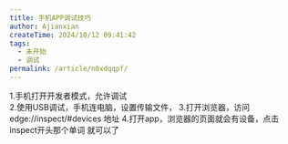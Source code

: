 ```yaml
---
title: 手机APP调试技巧
author: Ajianxian
createTime: 2024/10/12 09:41:42
tags:
  - 未开始
  - 调试
permalink: /article/n0xdqqpf/
---
```

1.手机打开开发者模式，允许调试   
2.使用USB调试，手机连电脑，设置传输文件，
3.打开浏览器，访问 edge://inspect/#devices 地址 
4.打开app，浏览器的页面就会有设备，点击inspect开头那个单词 就可以了